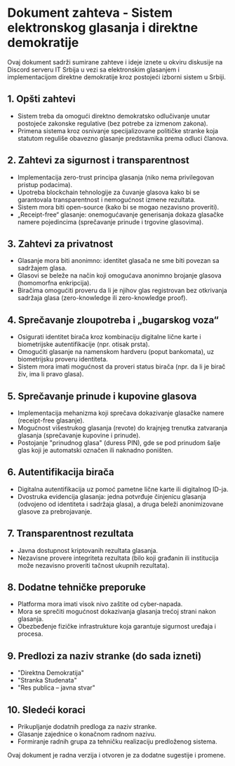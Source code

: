 # Dokument zahteva - Sistem elektronskog glasanja i direktne demokratije

Ovaj dokument sadrži sumirane zahteve i ideje iznete u okviru diskusije na Discord serveru IT Srbija u vezi sa elektronskim glasanjem i implementacijom direktne demokratije kroz postojeći izborni sistem u Srbiji.

## 1. Opšti zahtevi
- Sistem treba da omogući direktno demokratsko odlučivanje unutar postojeće zakonske regulative (bez potrebe za izmenom zakona).
- Primena sistema kroz osnivanje specijalizovane političke stranke koja statutom reguliše obavezno glasanje predstavnika prema odluci članova.

## 2. Zahtevi za sigurnost i transparentnost
- Implementacija zero-trust principa glasanja (niko nema privilegovan pristup podacima).
- Upotreba blockchain tehnologije za čuvanje glasova kako bi se garantovala transparentnost i nemogućnost izmene rezultata.
- Sistem mora biti open-source (kako bi se mogao nezavisno proveriti).
- „Receipt-free“ glasanje: onemogućavanje generisanja dokaza glasačke namere pojedincima (sprečavanje prinude i trgovine glasovima).

## 3. Zahtevi za privatnost
- Glasanje mora biti anonimno: identitet glasača ne sme biti povezan sa sadržajem glasa.
- Glasovi se beleže na način koji omogućava anonimno brojanje glasova (homomorfna enkripcija).
- Biračima omogućiti proveru da li je njihov glas registrovan bez otkrivanja sadržaja glasa (zero-knowledge ili zero-knowledge proof).

## 4. Sprečavanje zloupotreba i „bugarskog voza“
- Osigurati identitet birača kroz kombinaciju digitalne lične karte i biometrijske autentifikacije (npr. otisak prsta).
- Omogućiti glasanje na namenskom hardveru (poput bankomata), uz biometrijsku proveru identiteta.
- Sistem mora imati mogućnost da proveri status birača (npr. da li je birač živ, ima li pravo glasa).

## 5. Sprečavanje prinude i kupovine glasova
- Implementacija mehanizma koji sprečava dokazivanje glasačke namere (receipt-free glasanje).
- Mogućnost višestrukog glasanja (revote) do krajnjeg trenutka zatvaranja glasanja (sprečavanje kupovine i prinude).
- Postojanje "prinudnog glasa" (duress PIN), gde se pod prinudom šalje glas koji je automatski označen ili naknadno poništen.

## 6. Autentifikacija birača
- Digitalna autentifikacija uz pomoć pametne lične karte ili digitalnog ID-ja.
- Dvostruka evidencija glasanja: jedna potvrđuje činjenicu glasanja (odvojeno od identiteta i sadržaja glasa), a druga beleži anonimizovane glasove za prebrojavanje.

## 7. Transparentnost rezultata
- Javna dostupnost kriptovanih rezultata glasanja.
- Nezavisne provere integriteta rezultata (bilo koji građanin ili institucija može nezavisno proveriti tačnost ukupnih rezultata).

## 8. Dodatne tehničke preporuke
- Platforma mora imati visok nivo zaštite od cyber-napada.
- Mora se sprečiti mogućnost dokazivanja glasanja trećoj strani nakon glasanja.
- Obezbeđenje fizičke infrastrukture koja garantuje sigurnost uređaja i procesa.

## 9. Predlozi za naziv stranke (do sada izneti)
- "Direktna Demokratija"
- "Stranka Studenata"
- "Res publica – javna stvar"

## 10. Sledeći koraci
- Prikupljanje dodatnih predloga za naziv stranke.
- Glasanje zajednice o konačnom radnom nazivu.
- Formiranje radnih grupa za tehničku realizaciju predloženog sistema.

Ovaj dokument je radna verzija i otvoren je za dodatne sugestije i promene.

